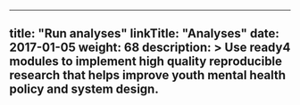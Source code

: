 
---
title: "Run analyses"
linkTitle: "Analyses"
date: 2017-01-05
weight: 68
description: >
  Use ready4 modules to implement high quality reproducible research that helps improve youth mental health policy and system design.
---

